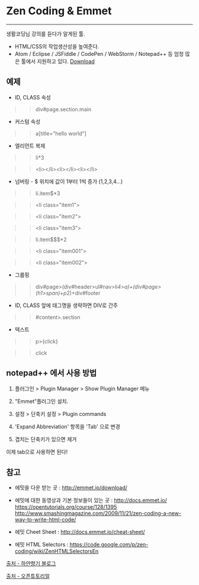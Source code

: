 # Zen Coding & Emmet

----
생활코딩님 강의를  듣다가 알게된 툴.

- HTML/CSS의 작업생산성을 높여준다.
- Atom / Eclipse / JSFiddle / CodePen / WebStorm / Notepad++ 등 엄청 많은 툴에서 지원하고 있다. [Download](https://emmet.io/download/)


## 예제

- ID, CLASS 속성

>>div#page.section.main

>><div id="page" class="section main"></div>

- 커스텀 속성

>>a[title="hello world"]

>><a title="hello world"></a>

- 엘리먼트 복제

>> li*3

>> \<li>\</li>\<li>\</li>\<li>\</li>

- 넘버링 - $ 위치에 값이 1부터 1씩 증가 (1,2,3,4...)

>> li.item$*3

>> \<li class="item1"></li>

>> \<li class="item2"></li>

>> \<li class="item3"></li>
 
>> li.item$$$*2

>> \<li class="item001"></li>

>> \<li class="item002"></li>

- 그룹핑

>>div#page>(div#header>ul#nav>li*4>a)+(div#page>(h1>span)+p*2)+div#footer

- ID, CLASS 앞에 태그명을 생략하면 DIV로 간주

>>\#content>.section

>><div id="content"><div class="section"></div></div>

- 텍스트

>>p>{click}

>><p>click</p>

## notepad++ 에서 사용 방법

1. 플러그인 > Plugin Manager > Show Plugin Manager 메뉴

2. "Emmet”플러그인 설치.

3. 설정 > 단축키 설정 > Plugin commands

4. 'Expand Abbreviation' 항목을 'Tab' 으로 변경

5. 겹치는 단축키가 있으면 제거

이제 tab으로 사용하면 된다!


## 참고

* 에밋을 다운 받는 곳 : http://emmet.io/download/
* 에밋에 대한 동영상과 기본 정보들이 있는 곳 : 
http://docs.emmet.io/
https://opentutorials.org/course/128/1395
http://www.smashingmagazine.com/2009/11/21/zen-coding-a-new-way-to-write-html-code/

* 에밋 Cheet Sheet : http://docs.emmet.io/cheat-sheet/
* 에밋 HTML Selectors : https://code.google.com/p/zen-coding/wiki/ZenHTMLSelectorsEn

[출처 - 하얀향기 블로그](http://blog.naver.com/PostView.nhn?blogId=jenycrous&logNo=220379549582&parentCategoryNo=&categoryNo=59&viewDate=&isShowPopularPosts=true&from=search)

[출처 - 오픈튜토리얼](https://opentutorials.org/course/128/1395)

